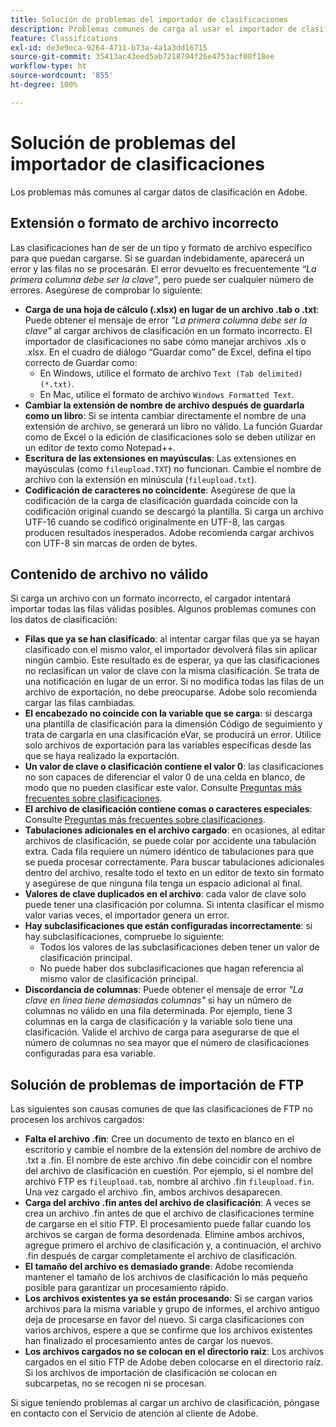 ```yaml
---
title: Solución de problemas del importador de clasificaciones
description: Problemas comunes de carga al usar el importador de clasificaciones.
feature: Classifications
exl-id: de3e9eca-9264-4711-b73a-4a1a3dd16715
source-git-commit: 35413ac43eed5ab7218794f26e4753acf08f18ee
workflow-type: ht
source-wordcount: '855'
ht-degree: 100%

---
```


# Solución de problemas del importador de clasificaciones

Los problemas más comunes al cargar datos de clasificación en Adobe.

## Extensión o formato de archivo incorrecto

Las clasificaciones han de ser de un tipo y formato de archivo específico para que puedan cargarse. Si se guardan indebidamente, aparecerá un error y las filas no se procesarán. El error devuelto es frecuentemente *“La primera columna debe ser la clave”*, pero puede ser cualquier número de errores. Asegúrese de comprobar lo siguiente:

* **Carga de una hoja de cálculo (.xlsx) en lugar de un archivo .tab o .txt**: Puede obtener el mensaje de error *&quot;La primera columna debe ser la clave&quot;* al cargar archivos de clasificación en un formato incorrecto. El importador de clasificaciones no sabe cómo manejar archivos .xls o .xlsx. En el cuadro de diálogo “Guardar como” de Excel, defina el tipo correcto de Guardar como:
   * En Windows, utilice el formato de archivo `Text (Tab delimited) (*.txt)`.
   * En Mac, utilice el formato de archivo `Windows Formatted Text`.
* **Cambiar la extensión de nombre de archivo después de guardarla como un libro**: Si se intenta cambiar directamente el nombre de una extensión de archivo, se generará un libro no válido. La función Guardar como de Excel o la edición de clasificaciones solo se deben utilizar en un editor de texto como Notepad++.
* **Escritura de las extensiones en mayúsculas**: Las extensiones en mayúsculas (como `fileupload.TXT`) no funcionan. Cambie el nombre de archivo con la extensión en minúscula (`fileupload.txt`).
* **Codificación de caracteres no coincidente**: Asegúrese de que la codificación de la carga de clasificación guardada coincide con la codificación original cuando se descargó la plantilla. Si carga un archivo UTF-16 cuando se codificó originalmente en UTF-8, las cargas producen resultados inesperados. Adobe recomienda cargar archivos con UTF-8 sin marcas de orden de bytes.

## Contenido de archivo no válido

Si carga un archivo con un formato incorrecto, el cargador intentará importar todas las filas válidas posibles. Algunos problemas comunes con los datos de clasificación:

* **Filas que ya se han clasificado**: al intentar cargar filas que ya se hayan clasificado con el mismo valor, el importador devolverá filas sin aplicar ningún cambio. Este resultado es de esperar, ya que las clasificaciones no reclasifican un valor de clave con la misma clasificación. Se trata de una notificación en lugar de un error. Si no modifica todas las filas de un archivo de exportación, no debe preocuparse. Adobe solo recomienda cargar las filas cambiadas.
* **El encabezado no coincide con la variable que se carga**: si descarga una plantilla de clasificación para la dimensión Código de seguimiento y trata de cargarla en una clasificación eVar, se producirá un error. Utilice solo archivos de exportación para las variables específicas desde las que se haya realizado la exportación.
* **Un valor de clave o clasificación contiene el valor 0**: las clasificaciones no son capaces de diferenciar el valor 0 de una celda en blanco, de modo que no pueden clasificar este valor. Consulte [Preguntas más frecuentes sobre clasificaciones](../faq.md).
* **El archivo de clasificación contiene comas o caracteres especiales**: Consulte [Preguntas más frecuentes sobre clasificaciones](../faq.md).
* **Tabulaciones adicionales en el archivo cargado**: en ocasiones, al editar archivos de clasificación, se puede colar por accidente una tabulación extra. Cada fila requiere un número idéntico de tabulaciones para que se pueda procesar correctamente. Para buscar tabulaciones adicionales dentro del archivo, resalte todo el texto en un editor de texto sin formato y asegúrese de que ninguna fila tenga un espacio adicional al final.
* **Valores de clave duplicados en el archivo**: cada valor de clave solo puede tener una clasificación por columna. Si intenta clasificar el mismo valor varias veces, el importador genera un error.
* **Hay subclasificaciones que están configuradas incorrectamente**: si hay subclasificaciones, compruebe lo siguiente:
   * Todos los valores de las subclasificaciones deben tener un valor de clasificación principal.
   * No puede haber dos subclasificaciones que hagan referencia al mismo valor de clasificación principal.
* **Discordancia de columnas**: Puede obtener el mensaje de error *&quot;La clave en línea tiene demasiadas columnas&quot;* si hay un número de columnas no válido en una fila determinada. Por ejemplo, tiene 3 columnas en la carga de clasificación y la variable solo tiene una clasificación. Valide el archivo de carga para asegurarse de que el número de columnas no sea mayor que el número de clasificaciones configuradas para esa variable.

## Solución de problemas de importación de FTP

Las siguientes son causas comunes de que las clasificaciones de FTP no procesen los archivos cargados:

* **Falta el archivo .fin**: Cree un documento de texto en blanco en el escritorio y cambie el nombre de la extensión del nombre de archivo de .txt a .fin. El nombre de este archivo .fin debe coincidir con el nombre del archivo de clasificación en cuestión. Por ejemplo, si el nombre del archivo FTP es `fileupload.tab`, nombre al archivo .fin `fileupload.fin`. Una vez cargado el archivo .fin, ambos archivos desaparecen.
* **Carga del archivo .fin antes del archivo de clasificación**: A veces se crea un archivo .fin antes de que el archivo de clasificaciones termine de cargarse en el sitio FTP. El procesamiento puede fallar cuando los archivos se cargan de forma desordenada. Elimine ambos archivos, agregue primero el archivo de clasificación y, a continuación, el archivo .fin después de cargar completamente el archivo de clasificación.
* **El tamaño del archivo es demasiado grande**: Adobe recomienda mantener el tamaño de los archivos de clasificación lo más pequeño posible para garantizar un procesamiento rápido.
* **Los archivos existentes ya se están procesando**: Si se cargan varios archivos para la misma variable y grupo de informes, el archivo antiguo deja de procesarse en favor del nuevo. Si carga clasificaciones con varios archivos, espere a que se confirme que los archivos existentes han finalizado el procesamiento antes de cargar los nuevos.
* **Los archivos cargados no se colocan en el directorio raíz**: Los archivos cargados en el sitio FTP de Adobe deben colocarse en el directorio raíz. Si los archivos de importación de clasificación se colocan en subcarpetas, no se recogen ni se procesan.

Si sigue teniendo problemas al cargar un archivo de clasificación, póngase en contacto con el Servicio de atención al cliente de Adobe.
